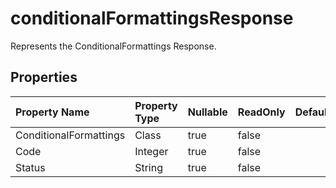 # **conditionalFormattingsResponse**

Represents the ConditionalFormattings Response. 

## **Properties**

| Property Name | Property Type | Nullable |  ReadOnly | DefaultValue | Description | 
| :- | :- | :- |:- |  :- | :- |
|ConditionalFormattings|Class|true|false |  ||
|Code|Integer|true|false |  ||
|Status|String|true|false |  ||

